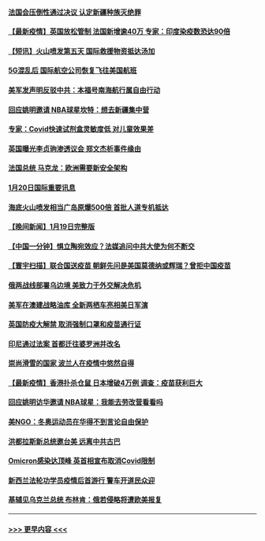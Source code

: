 #### [法国会压倒性通过决议 认定新疆种族灭绝罪](../pages/prog202/a103326181.md?t=01210301) 
#### [【最新疫情】英国放松管制 法国新增逾40万 专家：印度染疫数恐达90倍](../pages/prog202/a103326120.md?t=01210301) 
#### [【短讯】火山喷发第五天 国际救援物资抵达汤加](../pages/prog202/a103326094.md?t=01210301) 
#### [5G混乱后 国际航空公司恢复飞往美国航班](../pages/prog202/a103326020.md?t=01210301) 
#### [美军发声明反驳中共：本福号南海航行属自由行动](../pages/prog202/a103326064.md?t=01210301) 
#### [回应姚明邀请 NBA球星坎特：想去新疆集中营](../pages/prog202/a103326051.md?t=01210301) 
#### [专家：Covid快速试剂盒灵敏度低 对儿童效果差](../pages/prog202/a103325929.md?t=01210301) 
#### [英国曝光李贞驹渗透议会 郑文杰析事件缘由](../pages/prog202/a103325891.md?t=01210301) 
#### [法国总统 马克龙：欧洲需要新安全架构](../pages/prog202/a103325887.md?t=01210301) 
#### [1月20日国际重要讯息](../pages/prog202/a103325885.md?t=01210301) 
#### [海底火山喷发相当广岛原爆500倍 首批人道专机抵达](../pages/prog202/a103325781.md?t=01210301) 
#### [【晚间新闻】1月19日完整版](../pages/prog202/a103325643.md?t=01210301) 
#### [【中国一分钟】惧立陶宛效应？法媒追问中共大使为何不断交](../pages/prog202/a103325451.md?t=01210301) 
#### [【寰宇扫描】联合国送疫苗 朝鲜先问是美国莫德纳或辉瑞？曾拒中国疫苗](../pages/prog202/a103324405.md?t=01210301) 
#### [俄两战线部署乌边境 美致力于外交解决危机](../pages/prog202/a103325502.md?t=01210301) 
#### [美军在澳建战略油库 全新两栖车亮相美日军演](../pages/prog202/a103325479.md?t=01210301) 
#### [英国防疫大解禁 取消强制口罩和疫苗通行证](../pages/prog202/a103325427.md?t=01210301) 
#### [印尼通过法案 首都迁往婆罗洲并改名](../pages/prog202/a103325374.md?t=01210301) 
#### [崇尚滑雪的国家 波兰人在疫情中悠然自得](../pages/prog202/a103325384.md?t=01210301) 
#### [【最新疫情】香港扑杀仓鼠 日本增破4万例 调查：疫苗获利巨大](../pages/prog202/a103325198.md?t=01210301) 
#### [回应姚明访华邀请 NBA球星：我能去劳改营看看吗](../pages/prog202/a103325408.md?t=01210301) 
#### [美NGO：冬奥运动员在华得不到言论自由保护](../pages/prog202/a103325229.md?t=01210301) 
#### [洪都拉斯新总统邀台美 远离中共古巴](../pages/prog202/a103325140.md?t=01210301) 
#### [Omicron感染达顶峰 英首相宣布取消Covid限制](../pages/prog202/a103325056.md?t=01210301) 
#### [新西兰法轮功学员疫情后首游行 警车开道民众迎](../pages/prog202/a103325075.md?t=01210301) 
#### [基辅见乌克兰总统 布林肯：俄若侵略将遭欧美报复](../pages/prog202/a103325092.md?t=01210301) 

----
#### [ >>> 更早内容 <<< ](../indexes/prog202-earlier.md)
